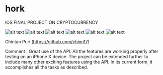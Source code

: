# hork
IOS FINAL PROJECT ON CRYPTOCURRENCY



![alt text]( https://github.com/karanguptak9/hork/blob/master/Screenshots/LAUNCH%20SCREEN.png)
![alt text]( https://github.com/karanguptak9/hork/blob/master/Screenshots/MENU.png)
![alt text]( https://github.com/karanguptak9/hork/blob/master/Screenshots/CRYPTO%20SCREEN.png)
![alt text]( https://github.com/karanguptak9/hork/blob/master/Screenshots/CALCULATOR%20SCREEN.png)
![alt text](https://github.com/karanguptak9/hork/blob/master/Screenshots/CALENDAR%20SCREEN.png)
![alt text]( https://github.com/karanguptak9/hork/blob/master/Screenshots/TO%20DO%20SCREEN.png)

Chintan Puri (https://github.com/chinn17) 

Comment : Great use of the API. All the features are working properly after testing on an iPhone X device. The project can be extended further to include many other exciting features using the API. In its current form, it accomplishes all the tasks as described. 
